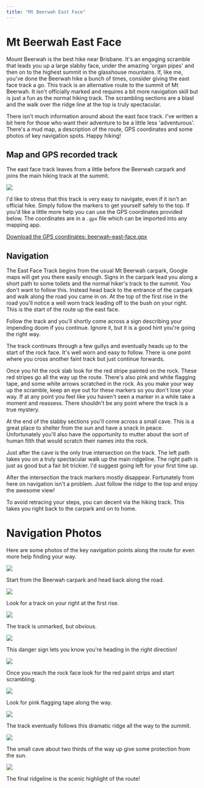 ```yaml
---
title: "Mt Beerwah East Face"
---
```


# Mt Beerwah East Face

Mount Beerwah is the best hike near Brisbane. 
It's an engaging scramble that leads you up a large slabby face, under the amazing 'organ pipes' and then on to the highest summit in the glasshouse mountains. 
If, like me, you've done the Beerwah hike a bunch of times, consider giving the east face track a go. 
This track is an alternative route to the summit of Mt Beerwah. 
It isn't officially marked and requires a bit more navigation skill but is just a fun as the normal hiking track. 
The scrambling sections are a blast and the walk over the ridge line at the top is truly spectacular. 

There isn't much information around about the east face track. 
I've written a bit here for those who want their adventure to be a little less 'adventurous'. 
There's a mud map, a description of the route, GPS coordinates and some photos of key navigation spots. 
Happy hiking!

## Map and GPS recorded track

The east face track leaves from a little before the Beerwah carpark and joins the main hiking track at the summit. 

![](east-face-topo.png)

I'd like to stress that this track is very easy to navigate, even if it isn't an official hike. 
Simply follow the markers to get yourself safely to the top. 
If you'd like a little more help you can use the GPS coordinates provided below. 
The coordinates are in a `.gpx` file which can be imported into any mapping app. 

[Download the GPS coordinates: beerwah-east-face.gpx](beerwah-east-face.gpx)


## Navigation

The East Face Track begins from the usual Mt Beerwah carpark, Google maps will get you there easily enough. 
Signs in the carpark lead you along a short path to some toilets and the normal hiker's track to the summit. 
You don't want to follow this. 
Instead head back to the entrance of the carpark and walk along the road you came in on. 
At the top of the first rise in the road you'll notice a well worn track leading off to the bush on your right. 
This is the start of the route up the east face. 

Follow the track and you'll shortly come across a sign describing your impending doom if you continue. 
Ignore it, but it is a good hint you're going the right way. 

The track continues through a few gullys and eventually heads up to the start of the rock face. 
It's well worn and easy to follow. 
There is one point where you cross another faint track but just continue forwards. 

Once you hit the rock slab look for the red stripe painted on the rock. 
These red stripes go all the way up the route. 
There's also pink and white flagging tape, and some white arrows scratched in the rock. 
As you make your way up the scramble, keep an eye out for these markers so you don't lose your way. 
If at any point you feel like you haven't seen a marker in a while take a moment and reassess. 
There shouldn't be any point where the track is a true mystery. 

At the end of the slabby sections you'll come across a small cave. 
This is a great place to shelter from the sun and have a snack in peace. 
Unfortunately you'll also have the opportunity to mutter about the sort of human filth that would scratch their names into the rock. 

Just after the cave is the only true intersection on the track. 
The left path takes you on a truly spectacular walk up the main ridgeline. 
The right path is just as good but a fair bit trickier. 
I'd suggest going left for your first time up. 

After the intersection the track markers mostly disappear. 
Fortunately from here on navigation isn't a problem. 
Just follow the ridge to the top and enjoy the awesome view!

To avoid retracing your steps, you can decent via the hiking track. 
This takes you right back to the carpark and on to home. 


# Navigation Photos

Here are some photos of the key navigation points along the route for even more help finding your way. 

![](east-face-01.jpg)
<div class=caption>
Start from the Beerwah carpark and head back along the road.
</div>

![](east-face-02.jpg)
<div class=caption>
Look for a track on your right at the first rise. 
</div>

![](east-face-03.jpg)
<div class=caption>
The track is unmarked, but obvious. 
</div>

![](east-face-04.jpg)
<div class=caption>
This danger sign lets you know you're heading in the right direction!
</div>

![](east-face-05.jpg)
<div class=caption>
Once you reach the rock face look for the red paint strips and start scrambling. 
</div>

![](east-face-06.jpg)
<div class=caption>
Look for pink flagging tape along the way. 
</div>

![](east-face-07.jpg)
<div class=caption>
The track eventually follows this dramatic ridge all the way to the summit. 
</div>

![](east-face-08.jpg)
<div class=caption>
The small cave about two thirds of the way up give some protection from the sun. 
</div>

![](east-face-09.jpg)
<div class=caption>
The final ridgeline is the scenic highlight of the route!
</div>





